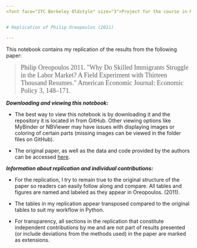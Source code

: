 ```yaml
---
<font face="ITC Berkeley Oldstyle" size="3">Project for the course in Microeconometrics | Summer 2020, M.Sc. Economics, Bonn University | [Arbi Kodraj](https://www.aeaweb.org/articles?id=10.1257/app.5.4.111) </font><br/>


# Replication of Philip Oreopoulos (2011)

---
```



This notebook contains my replication of the results from the following paper:

> <font face="ITC Berkeley Oldstyle" size="4">Philip Oreopoulos 2011. "Why Do Skilled Immigrants Struggle in the Labor Market? A Field Experiment with Thirteen Thousand Resumes." American Economic Journal: Economic Policy 3, 148–171.</font><br />



<i><b>  Downloading and viewing this notebook: </b> </i> 

- The best way to view this notebook is by downloading it and the repository it is located in from GitHub. Other viewing options like MyBinder or NBViewer may have issues with displaying images or coloring of certain parts (missing images can be viewed in the folder files on GitHub).

- The original paper, as well as the data and code provided by the authors can be accessed [here](https://www.aeaweb.org/articles?id=10.1257/pol.3.4.148 "American Economic Association").

<i><b> Information about replication and individual contributions: </i></b>

- For the replication, I try to remain true to the original structure of the paper so readers can easily follow along and compare. All tables and figures are named and labeled as they appear in Oreopoulos. (2011).


- The tables in my replication appear transposed compared to the original tables to suit my workflow in Python.


- For transparency, all sections in the replication that constitute independent contributions by me and are not part of results presented (or include deviations from the methods used) in the paper are marked as extensions.

